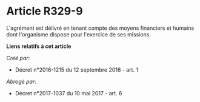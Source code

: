 # Article R329-9

L'agrément est délivré en tenant compte des moyens financiers et humains dont l'organisme dispose pour l'exercice de ses
missions.

**Liens relatifs à cet article**

_Créé par_:

  - Décret n°2016-1215 du 12 septembre 2016 - art. 1

_Abrogé par_:

  - Décret n°2017-1037 du 10 mai 2017 - art. 6
